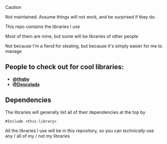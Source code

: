 > [!CAUTION]
> Not maintained. Assume things will not work, and be surprised if they do.

This repo contains the libraries I use

Most of them are mine, but some will be libraries of other people

Not because I'm a fiend for stealing, but because it's simply easier for me to manage

## People to check out for cool libraries:

* [**@thqby**](https://github.com/thqby)
* [**@Descolada**](https://github.com/Descolada)

## Dependencies

The libraries will generally list all of their dependencies at the top by

```
#Include <this-library>
```

All the libraries I use will be in this repository, so you can *technically* use any / all of my / not my libraries
